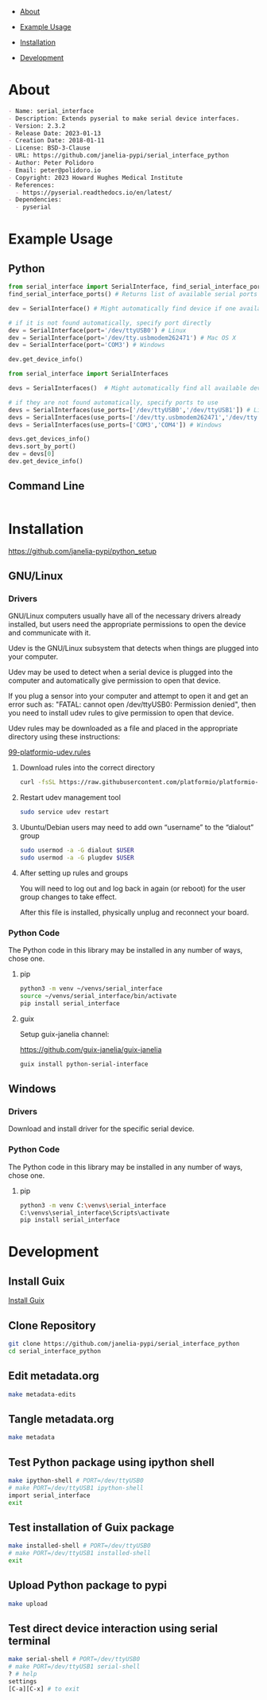 - [About](#orgace9828)
- [Example Usage](#orga3f3e3f)
- [Installation](#org7fa32c6)
- [Development](#orgcf451ef)

    <!-- This file is generated automatically from metadata.org -->
    <!-- File edits may be overwritten! -->


<a id="orgace9828"></a>

# About

```markdown
- Name: serial_interface
- Description: Extends pyserial to make serial device interfaces.
- Version: 2.3.2
- Release Date: 2023-01-13
- Creation Date: 2018-01-11
- License: BSD-3-Clause
- URL: https://github.com/janelia-pypi/serial_interface_python
- Author: Peter Polidoro
- Email: peter@polidoro.io
- Copyright: 2023 Howard Hughes Medical Institute
- References:
  - https://pyserial.readthedocs.io/en/latest/
- Dependencies:
  - pyserial
```


<a id="orga3f3e3f"></a>

# Example Usage


## Python

```python
from serial_interface import SerialInterface, find_serial_interface_ports
find_serial_interface_ports() # Returns list of available serial ports

dev = SerialInterface() # Might automatically find device if one available

# if it is not found automatically, specify port directly
dev = SerialInterface(port='/dev/ttyUSB0') # Linux
dev = SerialInterface(port='/dev/tty.usbmodem262471') # Mac OS X
dev = SerialInterface(port='COM3') # Windows

dev.get_device_info()

from serial_interface import SerialInterfaces

devs = SerialInterfaces()  # Might automatically find all available devices

# if they are not found automatically, specify ports to use
devs = SerialInterfaces(use_ports=['/dev/ttyUSB0','/dev/ttyUSB1']) # Linux
devs = SerialInterfaces(use_ports=['/dev/tty.usbmodem262471','/dev/tty.usbmodem262472']) # Mac OS X
devs = SerialInterfaces(use_ports=['COM3','COM4']) # Windows

devs.get_devices_info()
devs.sort_by_port()
dev = devs[0]
dev.get_device_info()
```


## Command Line

```sh

```


<a id="org7fa32c6"></a>

# Installation

<https://github.com/janelia-pypi/python_setup>


## GNU/Linux


### Drivers

GNU/Linux computers usually have all of the necessary drivers already installed, but users need the appropriate permissions to open the device and communicate with it.

Udev is the GNU/Linux subsystem that detects when things are plugged into your computer.

Udev may be used to detect when a serial device is plugged into the computer and automatically give permission to open that device.

If you plug a sensor into your computer and attempt to open it and get an error such as: "FATAL: cannot open /dev/ttyUSB0: Permission denied", then you need to install udev rules to give permission to open that device.

Udev rules may be downloaded as a file and placed in the appropriate directory using these instructions:

[99-platformio-udev.rules](https://docs.platformio.org/en/stable/core/installation/udev-rules.html)

1.  Download rules into the correct directory

    ```sh
    curl -fsSL https://raw.githubusercontent.com/platformio/platformio-core/master/scripts/99-platformio-udev.rules | sudo tee /etc/udev/rules.d/99-platformio-udev.rules
    ```

2.  Restart udev management tool

    ```sh
    sudo service udev restart
    ```

3.  Ubuntu/Debian users may need to add own “username” to the “dialout” group

    ```sh
    sudo usermod -a -G dialout $USER
    sudo usermod -a -G plugdev $USER
    ```

4.  After setting up rules and groups

    You will need to log out and log back in again (or reboot) for the user group changes to take effect.
    
    After this file is installed, physically unplug and reconnect your board.


### Python Code

The Python code in this library may be installed in any number of ways, chose one.

1.  pip

    ```sh
    python3 -m venv ~/venvs/serial_interface
    source ~/venvs/serial_interface/bin/activate
    pip install serial_interface
    ```

2.  guix

    Setup guix-janelia channel:
    
    <https://github.com/guix-janelia/guix-janelia>
    
    ```sh
    guix install python-serial-interface
    ```


## Windows


### Drivers

Download and install driver for the specific serial device.


### Python Code

The Python code in this library may be installed in any number of ways, chose one.

1.  pip

    ```sh
    python3 -m venv C:\venvs\serial_interface
    C:\venvs\serial_interface\Scripts\activate
    pip install serial_interface
    ```


<a id="orgcf451ef"></a>

# Development


## Install Guix

[Install Guix](https://guix.gnu.org/manual/en/html_node/Binary-Installation.html)


## Clone Repository

```sh
git clone https://github.com/janelia-pypi/serial_interface_python
cd serial_interface_python
```


## Edit metadata.org

```sh
make metadata-edits
```


## Tangle metadata.org

```sh
make metadata
```


## Test Python package using ipython shell

```sh
make ipython-shell # PORT=/dev/ttyUSB0
# make PORT=/dev/ttyUSB1 ipython-shell
import serial_interface
exit
```


## Test installation of Guix package

```sh
make installed-shell # PORT=/dev/ttyUSB0
# make PORT=/dev/ttyUSB1 installed-shell
exit
```


## Upload Python package to pypi

```sh
make upload
```


## Test direct device interaction using serial terminal

```sh
make serial-shell # PORT=/dev/ttyUSB0
# make PORT=/dev/ttyUSB1 serial-shell
? # help
settings
[C-a][C-x] # to exit
```